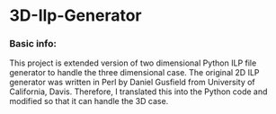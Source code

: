 # 3D-Ilp-Generator
### Basic info:
This project is extended version of two dimensional Python ILP file generator to handle the three dimensional case.
The original 2D ILP generator was written in Perl by Daniel Gusfield from University of California, Davis.
Therefore, I translated this into the Python code and modified so that it can handle the 3D case.

